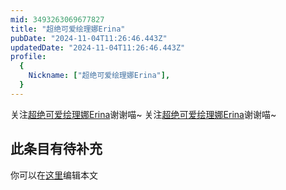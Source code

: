 ```yaml
---
mid: 3493263069677827
title: "超绝可爱绘理娜Erina"
pubDate: "2024-11-04T11:26:46.443Z"
updatedDate: "2024-11-04T11:26:46.443Z"
profile:
  {
    Nickname: ["超绝可爱绘理娜Erina"],
  }
---
```


关注[超绝可爱绘理娜Erina](https://space.bilibili.com/3493263069677827)谢谢喵~ 关注[超绝可爱绘理娜Erina](https://space.bilibili.com/3493263069677827)谢谢喵~

## 此条目有待补充
你可以在[这里](https://github.com/Yuhanawa/VTuber.ICU-Content/edit/master/v/超绝可爱绘理娜Erina/index.md)编辑本文
